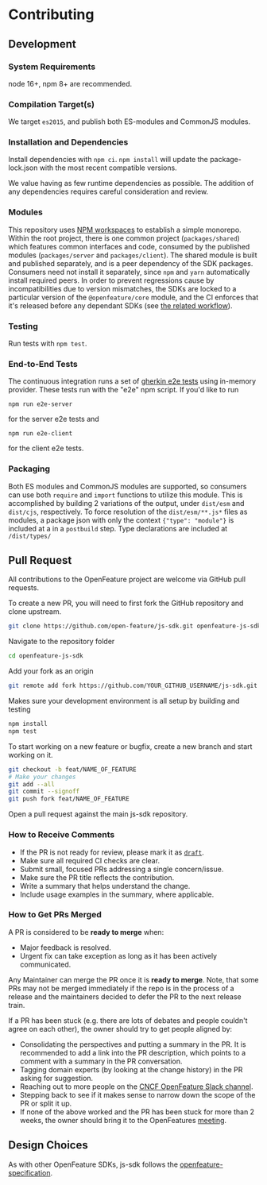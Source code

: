 # Contributing

## Development

### System Requirements

node 16+, npm 8+ are recommended.

### Compilation Target(s)

We target `es2015`, and publish both ES-modules and CommonJS modules.

### Installation and Dependencies

Install dependencies with `npm ci`. `npm install` will update the package-lock.json with the most recent compatible versions.

We value having as few runtime dependencies as possible. The addition of any dependencies requires careful consideration and review.

### Modules

This repository uses [NPM workspaces](https://docs.npmjs.com/cli/v9/using-npm/workspaces) to establish a simple monorepo.
Within the root project, there is one common project (`packages/shared`) which features common interfaces and code, consumed by the published modules (`packages/server` and `packages/client`).
The shared module is built and published separately, and is a peer dependency of the SDK packages.
Consumers need not install it separately, since `npm` and `yarn` automatically install required peers.
In order to prevent regressions cause by incompatibilities due to version mismatches, the SDKs are locked to a particular version of the `@openfeature/core` module, and the CI enforces that it's released before any dependant SDKs (see [the related workflow](./.github/workflows/audit-pending-releases.yml)).

### Testing

Run tests with `npm test`.

### End-to-End Tests

The continuous integration runs a set of [gherkin e2e tests](https://github.com/open-feature/test-harness/blob/main/features/evaluation.feature) using in-memory provider. These tests run with the "e2e" npm script. If you'd like to run
```
npm run e2e-server
```
for the server e2e tests and
```
npm run e2e-client
```
for the client e2e tests.

### Packaging

Both ES modules and CommonJS modules are supported, so consumers can use both `require` and `import` functions to utilize this module. This is accomplished by building 2 variations of the output, under `dist/esm` and `dist/cjs`, respectively. To force resolution of the `dist/esm/**.js*` files as modules, a package json with only the context `{"type": "module"}` is included at a in a `postbuild` step. Type declarations are included at `/dist/types/`

## Pull Request

All contributions to the OpenFeature project are welcome via GitHub pull requests.

To create a new PR, you will need to first fork the GitHub repository and clone upstream.

```bash
git clone https://github.com/open-feature/js-sdk.git openfeature-js-sdk
```

Navigate to the repository folder

```bash
cd openfeature-js-sdk
```

Add your fork as an origin

```bash
git remote add fork https://github.com/YOUR_GITHUB_USERNAME/js-sdk.git
```

Makes sure your development environment is all setup by building and testing

```bash
npm install
npm test
```

To start working on a new feature or bugfix, create a new branch and start working on it.

```bash
git checkout -b feat/NAME_OF_FEATURE
# Make your changes
git add --all
git commit --signoff
git push fork feat/NAME_OF_FEATURE
```

Open a pull request against the main js-sdk repository.

### How to Receive Comments

- If the PR is not ready for review, please mark it as
  [`draft`](https://github.blog/2019-02-14-introducing-draft-pull-requests/).
- Make sure all required CI checks are clear.
- Submit small, focused PRs addressing a single concern/issue.
- Make sure the PR title reflects the contribution.
- Write a summary that helps understand the change.
- Include usage examples in the summary, where applicable.

### How to Get PRs Merged

A PR is considered to be **ready to merge** when:

- Major feedback is resolved.
- Urgent fix can take exception as long as it has been actively communicated.

Any Maintainer can merge the PR once it is **ready to merge**. Note, that some
PRs may not be merged immediately if the repo is in the process of a release and
the maintainers decided to defer the PR to the next release train.

If a PR has been stuck (e.g. there are lots of debates and people couldn't agree
on each other), the owner should try to get people aligned by:

- Consolidating the perspectives and putting a summary in the PR. It is
  recommended to add a link into the PR description, which points to a comment
  with a summary in the PR conversation.
- Tagging domain experts (by looking at the change history) in the PR asking
  for suggestion.
- Reaching out to more people on the [CNCF OpenFeature Slack channel](https://cloud-native.slack.com/archives/C0344AANLA1).
- Stepping back to see if it makes sense to narrow down the scope of the PR or
  split it up.
- If none of the above worked and the PR has been stuck for more than 2 weeks,
  the owner should bring it to the OpenFeatures [meeting](README.md#contributing).

## Design Choices

As with other OpenFeature SDKs, js-sdk follows the
[openfeature-specification](https://github.com/open-feature/spec).
